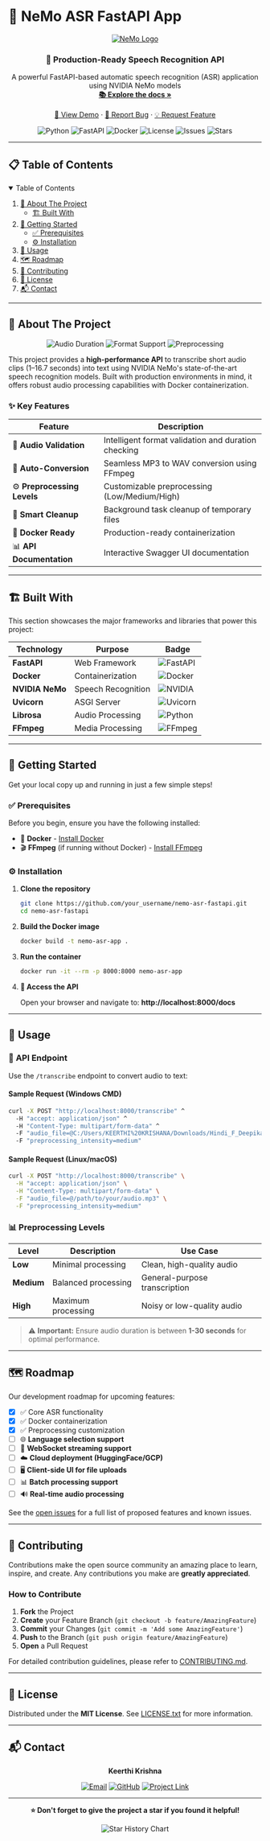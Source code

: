 # 🧠 NeMo ASR FastAPI App

<div align="center">
  <a href="https://github.com/your_username/nemo-asr-fastapi">
    <img src="https://img.shields.io/badge/NVIDIA-NeMo-green?style=for-the-badge&logo=nvidia" alt="NeMo Logo">
  </a>

  <h3 align="center">🎤 Production-Ready Speech Recognition API</h3>

  <p align="center">
    A powerful FastAPI-based automatic speech recognition (ASR) application using NVIDIA NeMo models
    <br />
    <a href="https://github.com/your_username/nemo-asr-fastapi"><strong>📚 Explore the docs »</strong></a>
    <br />
    <br />
    <a href="https://github.com/your_username/nemo-asr-fastapi">🎯 View Demo</a>
    ·
    <a href="https://github.com/your_username/nemo-asr-fastapi/issues">🐛 Report Bug</a>
    ·
    <a href="https://github.com/your_username/nemo-asr-fastapi/issues">💡 Request Feature</a>
  </p>
</div>

<!-- BADGES -->
<div align="center">

![Python](https://img.shields.io/badge/python-v3.8+-blue.svg)
![FastAPI](https://img.shields.io/badge/FastAPI-005571?style=flat&logo=fastapi)
![Docker](https://img.shields.io/badge/docker-%230db7ed.svg?style=flat&logo=docker&logoColor=white)
![License](https://img.shields.io/github/license/your_username/nemo-asr-fastapi.svg)
![Issues](https://img.shields.io/github/issues/your_username/nemo-asr-fastapi.svg)
![Stars](https://img.shields.io/github/stars/your_username/nemo-asr-fastapi.svg)

</div>

---

## 📋 **Table of Contents**

<details open="open">
  <summary>Table of Contents</summary>
  <ol>
    <li>
      <a href="#about-the-project">🎯 About The Project</a>
      <ul>
        <li><a href="#built-with">🏗️ Built With</a></li>
      </ul>
    </li>
    <li>
      <a href="#getting-started">🚀 Getting Started</a>
      <ul>
        <li><a href="#prerequisites">✅ Prerequisites</a></li>
        <li><a href="#installation">⚙️ Installation</a></li>
      </ul>
    </li>
    <li><a href="#usage">🧠 Usage</a></li>
    <li><a href="#roadmap">🗺️ Roadmap</a></li>
    <li><a href="#contributing">🤝 Contributing</a></li>
    <li><a href="#license">📄 License</a></li>
    <li><a href="#contact">📬 Contact</a></li>
  </ol>
</details>

---

## 🎯 **About The Project**

<div align="center">
  <img src="https://img.shields.io/badge/Audio%20Processing-1--30%20seconds-brightgreen?style=for-the-badge" alt="Audio Duration">
  <img src="https://img.shields.io/badge/Format%20Support-MP3%20%7C%20WAV-blue?style=for-the-badge" alt="Format Support">
  <img src="https://img.shields.io/badge/Preprocessing-3%20Levels-orange?style=for-the-badge" alt="Preprocessing">
</div>

This project provides a **high-performance API** to transcribe short audio clips (1–16.7 seconds) into text using NVIDIA NeMo's state-of-the-art speech recognition models. Built with production environments in mind, it offers robust audio processing capabilities with Docker containerization.

### ✨ **Key Features**

| Feature | Description |
|---------|-------------|
| 🎵 **Audio Validation** | Intelligent format validation and duration checking |
| 🔄 **Auto-Conversion** | Seamless MP3 to WAV conversion using FFmpeg |
| ⚙️ **Preprocessing Levels** | Customizable preprocessing (Low/Medium/High) |
| 🧹 **Smart Cleanup** | Background task cleanup of temporary files |
| 🐳 **Docker Ready** | Production-ready containerization |
| 📊 **API Documentation** | Interactive Swagger UI documentation |

---

## 🏗️ **Built With**

This section showcases the major frameworks and libraries that power this project:

<div align="center">

| Technology | Purpose | Badge |
|------------|---------|-------|
| **FastAPI** | Web Framework | ![FastAPI](https://img.shields.io/badge/FastAPI-005571?style=flat&logo=fastapi&logoColor=white) |
| **Docker** | Containerization | ![Docker](https://img.shields.io/badge/docker-%230db7ed.svg?style=flat&logo=docker&logoColor=white) |
| **NVIDIA NeMo** | Speech Recognition | ![NVIDIA](https://img.shields.io/badge/NVIDIA-NeMo-76B900?style=flat&logo=nvidia) |
| **Uvicorn** | ASGI Server | ![Uvicorn](https://img.shields.io/badge/Uvicorn-4051B5?style=flat) |
| **Librosa** | Audio Processing | ![Python](https://img.shields.io/badge/Librosa-3776AB?style=flat&logo=python&logoColor=white) |
| **FFmpeg** | Media Processing | ![FFmpeg](https://img.shields.io/badge/FFmpeg-007808?style=flat&logo=ffmpeg&logoColor=white) |

</div>

---

## 🚀 **Getting Started**

Get your local copy up and running in just a few simple steps!

### ✅ **Prerequisites**

Before you begin, ensure you have the following installed:

- 🐳 **Docker** - [Install Docker](https://docs.docker.com/get-docker/)
- 🎬 **FFmpeg** (if running without Docker) - [Install FFmpeg](https://ffmpeg.org/download.html)

### ⚙️ **Installation**

1. **Clone the repository**
   ```bash
   git clone https://github.com/your_username/nemo-asr-fastapi.git
   cd nemo-asr-fastapi
   ```

2. **Build the Docker image**
   ```bash
   docker build -t nemo-asr-app .
   ```

3. **Run the container**
   ```bash
   docker run -it --rm -p 8000:8000 nemo-asr-app
   ```

4. **🎉 Access the API**
   
   Open your browser and navigate to: **http://localhost:8000/docs**

---

## 🧠 **Usage**

### 🎯 **API Endpoint**

Use the `/transcribe` endpoint to convert audio to text:

#### **Sample Request (Windows CMD)**
```bash
curl -X POST "http://localhost:8000/transcribe" ^
  -H "accept: application/json" ^
  -H "Content-Type: multipart/form-data" ^
  -F "audio_file=@C:/Users/KEERTHI%20KRISHANA/Downloads/Hindi_F_Deepika.mp3" ^
  -F "preprocessing_intensity=medium"
```

#### **Sample Request (Linux/macOS)**
```bash
curl -X POST "http://localhost:8000/transcribe" \
  -H "accept: application/json" \
  -H "Content-Type: multipart/form-data" \
  -F "audio_file=@/path/to/your/audio.mp3" \
  -F "preprocessing_intensity=medium"
```

### 📊 **Preprocessing Levels**

| Level | Description | Use Case |
|-------|-------------|----------|
| **Low** | Minimal processing | Clean, high-quality audio |
| **Medium** | Balanced processing | General-purpose transcription |
| **High** | Maximum processing | Noisy or low-quality audio |

> ⚠️ **Important:** Ensure audio duration is between **1-30 seconds** for optimal performance.

---

## 🗺️ **Roadmap**

Our development roadmap for upcoming features:

- [x] ✅ Core ASR functionality
- [x] ✅ Docker containerization
- [x] ✅ Preprocessing customization
- [ ] 🌐 **Language selection support**
- [ ] 📡 **WebSocket streaming support**
- [ ] ☁️ **Cloud deployment (HuggingFace/GCP)**
- [ ] 🖥️ **Client-side UI for file uploads**
- [ ] 📊 **Batch processing support**
- [ ] 🔊 **Real-time audio processing**

See the [open issues](https://github.com/your_username/nemo-asr-fastapi/issues) for a full list of proposed features and known issues.

---

## 🤝 **Contributing**

Contributions make the open source community an amazing place to learn, inspire, and create. Any contributions you make are **greatly appreciated**.

### **How to Contribute**

1. **Fork** the Project
2. **Create** your Feature Branch (`git checkout -b feature/AmazingFeature`)
3. **Commit** your Changes (`git commit -m 'Add some AmazingFeature'`)
4. **Push** to the Branch (`git push origin feature/AmazingFeature`)
5. **Open** a Pull Request

For detailed contribution guidelines, please refer to [CONTRIBUTING.md](CONTRIBUTING.md).

---

## 📄 **License**

Distributed under the **MIT License**. See [LICENSE.txt](LICENSE.txt) for more information.

---

## 📬 **Contact**

<div align="center">

**Keerthi Krishna**

[![Email](https://img.shields.io/badge/Email-keerthikrishna@example.com-red?style=for-the-badge&logo=gmail&logoColor=white)](mailto:keerthikrishna@example.com)
[![GitHub](https://img.shields.io/badge/GitHub-your_username-black?style=for-the-badge&logo=github&logoColor=white)](https://github.com/your_username)
[![Project Link](https://img.shields.io/badge/Project-nemo--asr--fastapi-blue?style=for-the-badge&logo=github&logoColor=white)](https://github.com/your_username/nemo-asr-fastapi)

</div>

---

<div align="center">
  <p><strong>⭐ Don't forget to give the project a star if you found it helpful!</strong></p>
  
  ![Star History Chart](https://api.star-history.com/svg?repos=your_username/nemo-asr-fastapi&type=Date)
</div>
